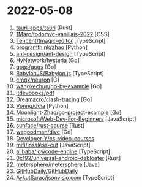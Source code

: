 # 2022-05-08

1. [tauri-apps/tauri](https://github.com/tauri-apps/tauri "Build smaller, faster, and more secure desktop applications with a web frontend.") [Rust]
2. [1Marc/todomvc-vanillajs-2022](https://github.com/1Marc/todomvc-vanillajs-2022 "Vanilla JS TodoMVC App in 2022") [CSS]
3. [Tencent/tmagic-editor](https://github.com/Tencent/tmagic-editor "") [TypeScript]
4. [programthink/zhao](https://github.com/programthink/zhao "【编程随想】整理的《太子党关系网络》，专门揭露赵国的权贵") [Python]
5. [ant-design/ant-design](https://github.com/ant-design/ant-design "An enterprise-class UI design language and React UI library") [TypeScript]
6. [HyNetwork/hysteria](https://github.com/HyNetwork/hysteria "Hysteria is a feature-packed network utility optimized for networks of poor quality (e.g. satellite connections, congested public Wi-Fi, connecting from China to servers abroad)") [Go]
7. [gogs/gogs](https://github.com/gogs/gogs "Gogs is a painless self-hosted Git service") [Go]
8. [BabylonJS/Babylon.js](https://github.com/BabylonJS/Babylon.js "Babylon.js is a powerful, beautiful, simple, and open game and rendering engine packed into a friendly JavaScript framework.") [TypeScript]
9. [emqx/neuron](https://github.com/emqx/neuron "Open Source Industrial IoT Connectivity Server") [C]
10. [wangkechun/go-by-example](https://github.com/wangkechun/go-by-example "") [Go]
11. [itdevbooks/pdf](https://github.com/itdevbooks/pdf "编程电子书，电子书，编程书籍，包括C，C#，Docker，Elasticsearch，Git，Hadoop，HeadFirst，Java，Javascript，jvm，Kafka，Linux，Maven，MongoDB，MyBatis，MySQL，Netty，Nginx，Python，RabbitMQ，Redis，Scala，Solr，Spark，Spring，SpringBoot，SpringCloud，TCPIP，Tomcat，Zookeeper，人工智能，大数据类，并发编程，数据库类，数据挖掘，新面试题，架构设计，算法系列，计算机类，设计模式，软件测试，重构优化，等更多分类") 
12. [Dreamacro/clash-tracing](https://github.com/Dreamacro/clash-tracing "") [Go]
13. [Vonng/ddia](https://github.com/Vonng/ddia "《Designing Data-Intensive Application》DDIA中文翻译") [Python]
14. [Moonlight-Zhao/go-project-example](https://github.com/Moonlight-Zhao/go-project-example "") [Go]
15. [microsoft/Web-Dev-For-Beginners](https://github.com/microsoft/Web-Dev-For-Beginners "24 Lessons, 12 Weeks, Get Started as a Web Developer") [JavaScript]
16. [sunface/rust-course](https://github.com/sunface/rust-course "“连续六年成为全世界最受喜爱的语言，无 GC 也无需手动内存管理、极高的性能和安全性、过程/OO/函数式编程、优秀的包管理、JS 未来基石 — 工作之余的第二语言来试试 Rust 吧。<<Rust语言圣经>>拥有全面且深入的讲解、生动贴切的示例、德芙般丝滑的内容，甚至还有JS程序员关注的 WASM 和 Deno 等专题。这可能是目前最用心的 Rust 中文学习教程/书籍") [Rust]
17. [wagoodman/dive](https://github.com/wagoodman/dive "A tool for exploring each layer in a docker image") [Go]
18. [Developer-Y/cs-video-courses](https://github.com/Developer-Y/cs-video-courses "List of Computer Science courses with video lectures.") 
19. [mifi/lossless-cut](https://github.com/mifi/lossless-cut "The swiss army knife of lossless video/audio editing") [JavaScript]
20. [alibaba/lowcode-engine](https://github.com/alibaba/lowcode-engine "An enterprise-class low-code technology stack with scale-out design / 一套面向扩展设计的企业级低代码技术体系") [TypeScript]
21. [0x192/universal-android-debloater](https://github.com/0x192/universal-android-debloater "Cross-platform GUI written in Rust using ADB to debloat non-rooted android devices. Improve your privacy, the security and battery life of your device.") [Rust]
22. [metersphere/metersphere](https://github.com/metersphere/metersphere "MeterSphere 是一站式开源持续测试平台，覆盖测试管理、接口测试、UI 测试和性能测试等。搞测试，就选 MeterSphere！") [Java]
23. [GitHubDaily/GitHubDaily](https://github.com/GitHubDaily/GitHubDaily "坚持分享 GitHub 上高质量、有趣实用的开源技术教程、开发者工具、编程网站、技术资讯。A list cool, interesting projects of GitHub.") 
24. [AykutSarac/jsonvisio.com](https://github.com/AykutSarac/jsonvisio.com "🧩 Visualize your JSON data onto graphs seamlessly.") [TypeScript]
